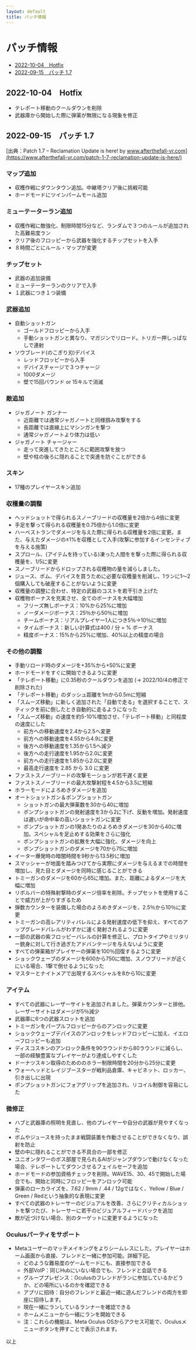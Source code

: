 ```yaml
---
layout: default
title: パッチ情報
---
```

# パッチ情報

- [2022-10-04　Hotfix](./patch.md#2022-10-04hotfix)
- [2022-09-15　パッチ 1.7](./patch.md#2022-09-15%E3%83%91%E3%83%83%E3%83%81-17)


## 2022-10-04　Hotfix

- テレポート移動のクールダウンを削除
- 武器庫から開始した際に弾薬が無限になる現象を修正


## 2022-09-15　パッチ 1.7 

[出典：Patch 1.7 – Reclamation Update is here! by www.afterthefall-vr.com](https://www.afterthefall-vr.com/patch-1-7-reclamation-update-is-here/)

### マップ追加
- 収穫作戦にダウンタウン追加。中継塔クリア後に挑戦可能
- ホードモードにツインパームモール追加

### ミューテーターラン追加
- 収穫作戦に敵強化、制限時間15分など、ランダムで３つのルールが追加された高難易度ラン
- クリア後のフロッピーから武器を強化するチップセットを入手
- ８時間ごとにルール・マップが変更

### チップセット
- 武器の追加装備
- ミューテーターランのクリアで入手
- １武器につき１つ装備

### 武器追加
- 自動ショットガン
  - ゴールドフロッピーから入手
  - 手動ショットガンと異なり、マガジンでリロード。トリガー押しっぱなしで連射
- ソウブレード(のこぎり刃)デバイス
  - レッドフロッピーから入手
  - デバイスチャージで３つチャージ
  - 1000ダメージ
  - 壁で15回バウンド or 15キルで消滅
 
### 敵追加
- ジャガノート ガンナー
  - 近距離では通常ジャガノートと同様掴み攻撃をする
  - 長距離では直線上にマシンガンを撃つ
  - 通常ジャガノートより体力は低い
- ジャガノート チャージャー
  - 走って突進してきたところに範囲攻撃を放つ
  - 壁や柱の後ろに隠れることで突進を防ぐことができる

### スキン
- 17種のプレイヤースキン追加

### 収穫量の調整
- ヘッドショットで得られるスノーブリードの収穫量を2倍から4倍に変更
- 手足を撃って得られる収穫量を0.75倍から1.0倍に変更
- ハーベストランでダメージを与えた際に得られる収穫量を2倍に変更。また、与えたダメージの±1%を収穫として入手(攻撃に参加するインセンティブを与える施策)
- スプロール、(アイテムを持っている)凍った人間をを撃った際に得られる収穫量を、1/5に変更
- スノーブリードからドロップされる収穫物の量を減らしました。
- ジュース、ボム、デバイスを買うために必要な収穫量を削減し、1ランに1～2個購入しても破産することがないように変更
- 収穫量の調整に合わせ、特定の武器のコストを若干引き上げた
- 収穫物ボーナスを充実させ、全てのボーナスを大幅増加
  - フリーズ無しボーナス：10%から25%に増加
  - ノーダメージボーナス：25％から50％に増加 
  - チームボーナス：リアルプレイヤー1人につき5％→10％に増加
  - タイムボーナス：新しい計算式は400 / 分 = % ボーナス
  - 精度ボーナス：15%から25%に増加、40%以上の精度の場合

### その他の調整
- 手動リロード時のダメージを+35%から+50%に変更
- ホードモードをすぐに開始できるように変更
- 「テレポート移動」に0.35秒のクールダウンを追加 (→ 2022/10/4の修正で削除された)
- 「テレポート移動」のダッシュ距離を1mから0.5mに短縮
- 「スムーズ移動」に新しく追加された「自動で走る」を選択することで、スティックを前に倒したとき自動的に走るようになった
- 「スムーズ移動」の速度を約5-10%増加させ、「テレポート移動」と同程度の速度にした
  - 前方への移動速度を2.4から2.5へ変更
  - 前方への移動速度を4.55から4.9に変更
  - 後方への移動速度を1.35から1.5へ減少
  - 後方への走行速度を1.95から2.0に変更
  - 前方への走行速度を1.85から2.0に変更
  - 最高走行速度を 2.85 から 3.0 に変更
- ファストスノーブリードの攻撃モーションが若干遅く変更
- ファストスノーブリードの最大攻撃射程を4.5から3.5に短縮
- ホラーモードによろめきダメージを追加
- オートショットガン＆ポンプショットガン
  - ショットガンの最大弾薬数を30から40に増加
  - ポンプショットガンの発射速度を3から2に下げ、反動を増加。発射速度は遅いが命中率の高いショットガンに変更
  - ポンプショットガンの1発あたりのよろめきダメージを30から40に増加。スペシャルを足止めする効果をさらに強化
  - ポンプショットガンの拡散を大幅に強化、ダメージを向上
  - ポンプショットガンのダメージを70から75に増加
- イーター爆発時の暗闇時間を9秒から13.5秒に増加
- スマッシャーが地面を踏みつけてから実際にダメージを与えるまでの時間を増加し、見た目とダメージを同時に感じることができる
- トミーガンのダメージを60から65に増加。また、距離によるダメージを大幅に増加
- リボルバーの特殊射撃時のダメージ倍率を削除。チップセットを使用することで威力が上がりすぎるため
- 弾数カウンターを装備した場合のよろめきダメージを、2.5％から10％に変更
- トミーガンの高レアリティバレルによる発射速度の低下を抑え、すべてのアップグレードバレルがわずかに速く発射されるように変更
- 一部の武器の紫フロッピーバレルの計算を修正し、プロトタイプやミリタリー銃身に対して行き過ぎたアドバンテージを与えないように変更
- すべての弾薬箱がプレイヤーの弾薬を100％回復するように変更
- ショックウェーブのダメージを600から750に増加、スノウブリードが近くにいる場合、1撃で倒せるようになった
- マスターとナイトメアで出現するスペシャルを8から10に変更

### アイテム
- すべての武器にレーザーサイトを追加されました。弾薬カウンターと排他。レーザーサイトはダメージが5％減少
- 武器庫に6つの武器スロットを追加
- トミーガンをパープルフロッピーからのアンロックに変更
- ショックウェーブデバイスのアンロックをレッドフロッピーに加え、イエローフロッピーも追加
- ディスコスキンのアンロック条件を90ラウンドから80ラウンドに減らし、一部の経験豊富なプレイヤーがより達成しやすくした
- ドーナツスキン取得のためののホラー制限時間を20分から25分に変更
- ウォーヘッドとレイジブースターが戦利品倉庫、キャビネット、ロッカー、引き出しに出現
- ポンプショットガンにフォアグリップを追加され、リコイル制御を容易にした

### 微修正
- ハブと武器庫の照明を見直し、他のプレイヤーや自分の武器が見やすくなった
- ボムやジュースを持ったまま戦闘装置を作動させることができなくなり、誤射を防止
- 壁の中に隠れることができる不具合の一部を修正
- ユニオンタワーのボス部屋で見られるAIがジャンプダウンで動けなくなった場合、テレポートしてダウンさせるフェイルセーフを追加
- ホードモードの参加資格チェックを削除。WAVE15、30、45で開始した場合でも、開始と同時にフロッピーをアンロック可能
- 弾薬のローカライズを、7.62 / 9mm / .44 / 12gではなく、Yellow / Blue / Green / Redという抽象的な表現に変更
- すべての武器のトレーサーのビジュアルを改善、さらにクリティカルショットを撃つたび、トレーサーに若干のビジュアルフィードバックを追加
- 敵が近づけない場合、別のターゲットに変更するようになった


### Oculusパーティをサポート
- Metaユーザーのマッチメイキングをよりシームレスにした。プレイヤーはホーム画面から直接、フレンドと一緒に参加可能。詳細下記。
  - どのような難易度のゲームモードにも、直接参加できる
  - 外部VoIP：同じHubにいない場合でも、フレンドと会話できる
  - グループプレゼンス：Oculusのフレンドがランに参加しているかどうか、どの場所にいるのかを確認できる
  - アプリに招待：自分のフレンドと最近一緒に遊んだフレンドの両方を即座に招待します。
  - 現在一緒にランしているランナーを確認できる
  - ホームメニューから一緒にランを開始できる
  - 注：これらの機能は、Meta Oculus OSからアクセス可能で、Oculusメニューボタンを押すことで表示されます。

以上
